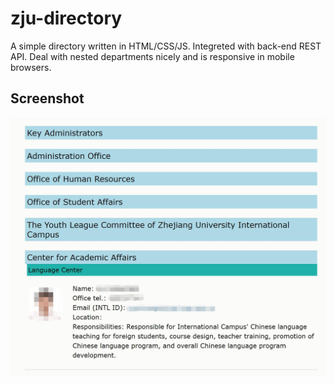# zju-directory
A simple directory written in HTML/CSS/JS. Integreted with back-end REST API. Deal with nested departments nicely and is responsive in mobile browsers. 

## Screenshot
![Screenshot](screenshot.jpg)
